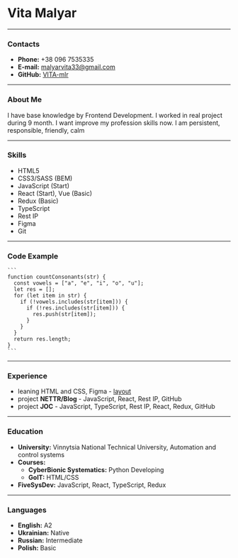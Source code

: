 # Vita Malyar
***
### Contacts

+ __Phone:__ +38 096 7535335
+ __E-mail:__ malyarvita33@gmail.com
+ __GitHub:__ [VITA-mlr](https://github.com/VITA-mlr "my profile")

***

### About Me

I have base knowledge by Frontend Development. I worked in real project during 9 month. I want improve my profession skills now.
I am persistent, responsible, friendly, calm

***

### Skills

+ HTML5
+ CSS3/SASS (BEM)
+ JavaScript (Start)
+ React (Start), Vue (Basic)
+ Redux (Basic)
+ TypeScript
+ Rest IP
+ Figma
+ Git

***

### Code Example

    ```
    function countConsonants(str) {
      const vowels = ["a", "e", "i", "o", "u"];
      let res = [];
      for (let item in str) {
        if (!vowels.includes(str[item])) {
          if (!res.includes(str[item])) {
            res.push(str[item]);
          }
        }
      }
      return res.length;
    }
    ```

***

### Experience

+ leaning HTML and CSS, Figma - [layout](https://vita-mlr.github.io/goit-markup-hw-08/index.html)
+ project __NETTR/Blog__ - JavaScript, React, Rest IP, GitHub
+ project __JOC__ - JavaScript, TypeScript, Rest IP, React, Redux, GitHub

***

### Education

+ __University:__ Vinnytsia National Technical University, Automation and control systems
+ __Courses:__
    + __CyberBionic Systematics:__ Python Developing
    + __GoIT:__ HTML/CSS
+ __FiveSysDev:__ JavaScript, React, TypeScript, Redux

***

### Languages

+ __English:__ A2
+ __Ukrainian:__ Native
+ __Russian:__ Intermediate
+ __Polish:__ Basic

